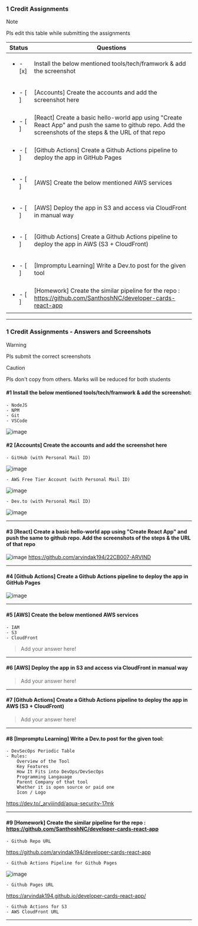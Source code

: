 ### 1 Credit Assignments

> [!NOTE]
> Pls edit this table while submitting the assignments

| Status         | Questions     | 
|----------------|---------------|
| <ul><li>- [x] </li></ul> | Install the below mentioned tools/tech/framwork & add the screenshot |
| <ul><li>- [ ] </li></ul> | [Accounts] Create the accounts and add the screenshot here |
| <ul><li>- [ ] </li></ul> | [React] Create a basic hello-world app using "Create React App" and push the same to github repo. Add the screenshots of the steps & the URL of that repo |
| <ul><li>- [ ] </li></ul> | [Github Actions] Create a Github Actions pipeline to deploy the app in GitHub Pages |
| <ul><li>- [ ] </li></ul> | [AWS] Create the below mentioned AWS services |
| <ul><li>- [ ] </li></ul> | [AWS] Deploy the app in S3 and access via CloudFront in manual way  |
| <ul><li>- [ ] </li></ul> | [Github Actions] Create a Github Actions pipeline to deploy the app in AWS (S3 + CloudFront)  |
| <ul><li>- [ ] </li></ul> | [Impromptu Learning] Write a Dev.to post for the given tool  |
| <ul><li>- [ ] </li></ul> | [Homework] Create the similar pipeline for the repo : https://github.com/SanthoshNC/developer-cards-react-app  |

***

### 1 Credit Assignments - Answers and Screenshots

> [!WARNING]
> Pls submit the correct screenshots

> [!CAUTION]
> Pls don't copy from others. Marks will be reduced for both students

#### #1 Install the below mentioned tools/tech/framwork & add the screenshot:
	- NodeJS 
	- NPM 
	- Git
	- VSCode
![image](https://github.com/user-attachments/assets/d6878441-d9db-4016-b8ce-d4e5b5e70787)


#### #2 [Accounts] Create the accounts and add the screenshot here
	- GitHub (with Personal Mail ID)
 ![image](https://github.com/user-attachments/assets/71b811f3-47fd-4482-aa90-e137e8886915)

	- AWS Free Tier Account (with Personal Mail ID)
 ![image](https://github.com/user-attachments/assets/cca19cf1-c9e7-4733-af30-a5d368c3be57)

	- Dev.to (with Personal Mail ID)
 ![image](https://github.com/user-attachments/assets/e24590af-0b02-497a-a637-5ae2f9e8ca37)


***

#### #3 [React] Create a basic hello-world app using "Create React App" and push the same to github repo. Add the screenshots of the steps & the URL of that repo
![image](https://github.com/user-attachments/assets/9341f0c2-1928-4a91-a49d-5d29cfd33367)
https://github.com/arvindak194/22CB007-ARVIND

***

#### #4 [Github Actions] Create a Github Actions pipeline to deploy the app in GitHub Pages
![image](https://github.com/user-attachments/assets/40f84b6f-b143-4cbe-bd16-86b22f7c66a9)

***

#### #5 [AWS] Create the below mentioned AWS services
	- IAM
	- S3
	- CloudFront
> Add your answer here!

***

#### #6 [AWS] Deploy the app in S3 and access via CloudFront in manual way
> Add your answer here!

***

#### #7 [Github Actions] Create a Github Actions pipeline to deploy the app in AWS (S3 + CloudFront)
> Add your answer here!

***

#### #8 [Impromptu Learning] Write a Dev.to post for the given tool:
	- DevSecOps Periodic Table
	- Rules:
		Overview of the Tool
		Key Features
		How It Fits into DevOps/DevSecOps
		Programming Langauage
		Parent Company of that tool
		Whether it is open source or paid one
		Icon / Logo
https://dev.to/_arviiindd/aqua-security-17mk

***

#### #9 [Homework] Create the similar pipeline for the repo : https://github.com/SanthoshNC/developer-cards-react-app
	- Github Repo URL
 https://github.com/arvindak194/developer-cards-react-app
 
	- Github Actions Pipeline for Github Pages
 ![image](https://github.com/user-attachments/assets/e5b9daa0-8ccd-48c7-a3e1-1f28646b21aa)

	- Github Pages URL
 https://arvindak194.github.io/developer-cards-react-app/
 
 	- Github Actions for S3
 	- AWS CloudFront URL

***
